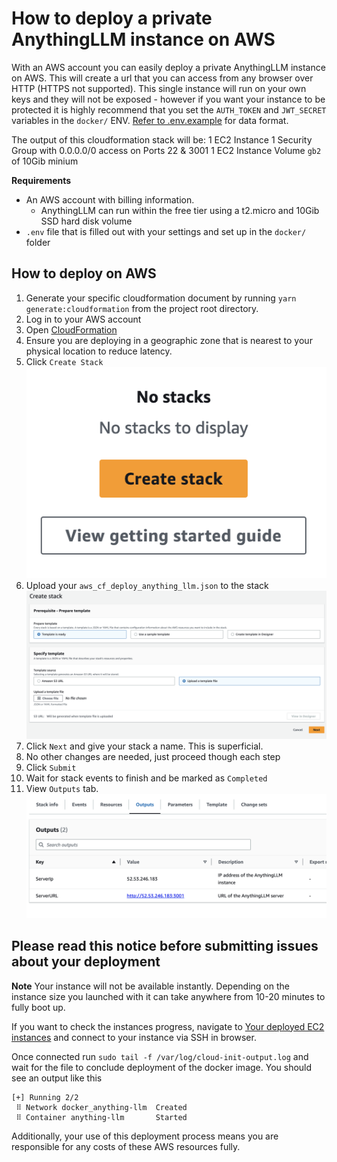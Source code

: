 # How to deploy a private AnythingLLM instance on AWS

With an AWS account you can easily deploy a private AnythingLLM instance on AWS. This will create a url that you can access from any browser over HTTP (HTTPS not supported). This single instance will run on your own keys and they will not be exposed - however if you want your instance to be protected it is highly recommend that you set the `AUTH_TOKEN` and `JWT_SECRET` variables in the `docker/` ENV.
[Refer to .env.example](../../docker/HOW_TO_USE_DOCKER.md) for data format.

The output of this cloudformation stack will be:
1 EC2 Instance
1 Security Group with 0.0.0.0/0 access on Ports 22 & 3001
1 EC2 Instance Volume `gb2` of 10Gib minium

**Requirements**
- An AWS account with billing information.
  - AnythingLLM can run within the free tier using a t2.micro and 10Gib SSD hard disk volume
- `.env` file that is filled out with your settings and set up in the `docker/` folder

## How to deploy on AWS

1. Generate your specific cloudformation document by running `yarn generate:cloudformation` from the project root directory.
2. Log in to your AWS account
3. Open [CloudFormation](https://us-west-1.console.aws.amazon.com/cloudformation/home)
4. Ensure you are deploying in a geographic zone that is nearest to your physical location to reduce latency.
5. Click `Create Stack`
![Create Stack](/images/screenshots/create_stack.png)
6. Upload your `aws_cf_deploy_anything_llm.json` to the stack
![Upload Stack](/images/screenshots/upload.png)
7. Click `Next` and give your stack a name. This is superficial.
8. No other changes are needed, just proceed though each step
9. Click `Submit`
10. Wait for stack events to finish and be marked as `Completed`
11. View `Outputs` tab.
![Stack Output](/images/screenshots/cf_outputs.png)

## Please read this notice before submitting issues about your deployment

**Note** Your instance will not be available instantly. Depending on the instance size you launched with it can take anywhere from 10-20 minutes to fully boot up.

If you want to check the instances progress, navigate to [Your deployed EC2 instances](https://us-west-1.console.aws.amazon.com/ec2/home) and connect to your instance via SSH in browser.

Once connected run `sudo tail -f /var/log/cloud-init-output.log` and wait for the file to conclude deployment of the docker image.
You should see an output like this
```
[+] Running 2/2
 ⠿ Network docker_anything-llm  Created 
 ⠿ Container anything-llm       Started  
```

Additionally, your use of this deployment process means you are responsible for any costs of these AWS resources fully.